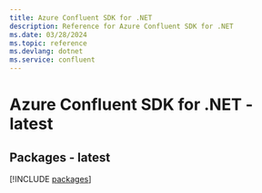 ```yaml
---
title: Azure Confluent SDK for .NET
description: Reference for Azure Confluent SDK for .NET
ms.date: 03/28/2024
ms.topic: reference
ms.devlang: dotnet
ms.service: confluent
---
```

# Azure Confluent SDK for .NET - latest
## Packages - latest
[!INCLUDE [packages](confluent-index.md)]